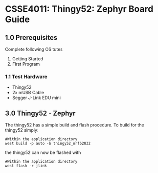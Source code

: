 # CSSE4011: Thingy52: Zephyr Board Guide 

## **1.0 Prerequisites**

Complete following OS tutes

  1. Getting Started
  2. First Program

### **1.1 Test Hardware**

* Thingy52
* 2x mUSB Cable
* Segger J-Link EDU mini

## **3.0 Thingy52 - Zephyr** 

The thingy52 has a simple build and flash procedure. To build for the thingy52 simply:

```shell
#Within the application directory
west build -p auto -b thingy52_nrf52832 
```

the thingy52 can now be flashed with

```shell
#Within the application directory
west flash -r jlink
```



